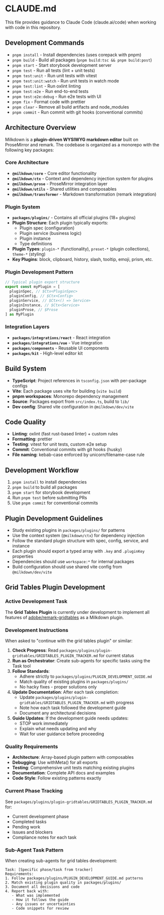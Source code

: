 # CLAUDE.md

This file provides guidance to Claude Code (claude.ai/code) when working with code in this repository.

## Development Commands

- `pnpm install` - Install dependencies (uses corepack with pnpm)
- `pnpm build` - Build all packages (`pnpm build:tsc && pnpm build:post`)
- `pnpm start` - Start storybook development server
- `pnpm test` - Run all tests (lint + unit tests)
- `pnpm test:unit` - Run unit tests with vitest
- `pnpm test:unit:watch` - Run unit tests in watch mode
- `pnpm test:lint` - Run oxlint linting
- `pnpm test:e2e` - Run end-to-end tests
- `pnpm test:e2e:debug` - Run e2e tests with UI
- `pnpm fix` - Format code with prettier
- `pnpm clear` - Remove all build artifacts and node_modules
- `pnpm commit` - Run commit with git hooks (conventional commits)

## Architecture Overview

Milkdown is a **plugin-driven WYSIWYG markdown editor** built on ProseMirror and remark. The codebase is organized as a monorepo with the following key packages:

### Core Architecture

- **`@milkdown/core`** - Core editor functionality
- **`@milkdown/ctx`** - Context and dependency injection system for plugins
- **`@milkdown/prose`** - ProseMirror integration layer
- **`@milkdown/utils`** - Shared utilities and composables
- **`@milkdown/transformer`** - Markdown transformation (remark integration)

### Plugin System

- **`packages/plugins/`** - Contains all official plugins (18+ plugins)
- **Plugin Structure**: Each plugin typically exports:
  - Plugin spec (configuration)
  - Plugin service (business logic)
  - Plugin instance
  - Type definitions
- **Plugin Types**: `plugin-*` (functionality), `preset-*` (plugin collections), `theme-*` (styling)
- **Key Plugins**: block, clipboard, history, slash, tooltip, emoji, prism, etc.

### Plugin Development Pattern

```typescript
// Typical plugin export structure
export const myPlugin = [
  pluginSpec, // $Ctx<PluginSpec>
  pluginConfig, // $Ctx<Config>
  pluginService, // $Ctx<() => Service>
  pluginInstance, // $Ctx<Service>
  pluginProse, // $Prose
] as MyPlugin
```

### Integration Layers

- **`packages/integrations/react`** - React integration
- **`packages/integrations/vue`** - Vue integration
- **`packages/components`** - Reusable UI components
- **`packages/kit`** - High-level editor kit

## Build System

- **TypeScript**: Project references in `tsconfig.json` with per-package configs
- **Vite**: Each package uses vite for building (`vite build`)
- **pnpm workspaces**: Monorepo dependency management
- **Source**: Packages export from `src/index.ts`, build to `lib/`
- **Dev config**: Shared vite configuration in `@milkdown/dev/vite`

## Code Quality

- **Linting**: oxlint (fast rust-based linter) + custom rules
- **Formatting**: prettier
- **Testing**: vitest for unit tests, custom e2e setup
- **Commit**: Conventional commits with git hooks (husky)
- **File naming**: kebab-case enforced by unicorn/filename-case rule

## Development Workflow

1. `pnpm install` to install dependencies
2. `pnpm build` to build all packages
3. `pnpm start` for storybook development
4. Run `pnpm test` before submitting PRs
5. Use `pnpm commit` for conventional commits

## Plugin Development Guidelines

- Study existing plugins in `packages/plugins/` for patterns
- Use the context system (`@milkdown/ctx`) for dependency injection
- Follow the standard plugin structure with spec, config, service, and instance
- Each plugin should export a typed array with `.key` and `.pluginKey` properties
- Dependencies should use `workspace:*` for internal packages
- Build configuration should use shared vite config from `@milkdown/dev/vite`

## Grid Tables Plugin Development

### Active Development Task

The **Grid Tables Plugin** is currently under development to implement all features of [adobe/remark-gridtables](https://github.com/adobe/remark-gridtables) as a Milkdown plugin.

### Development Instructions

When asked to "continue with the grid tables plugin" or similar:

1. **Check Progress**: Read `packages/plugins/plugin-gridtables/GRIDTABLES_PLUGIN_TRACKER.md` for current status
2. **Run as Orchestrator**: Create sub-agents for specific tasks using the Task tool
3. **Follow Standards**:
   - Adhere strictly to `packages/plugins/PLUGIN_DEVELOPMENT_GUIDE.md`
   - Match quality of existing plugins in `packages/plugins/`
   - No hacky fixes - proper solutions only
4. **Update Documentation**: After each task completion:
   - Update `packages/plugins/plugin-gridtables/GRIDTABLES_PLUGIN_TRACKER.md` with progress
   - Note how each task followed the development guide
   - Document any architectural decisions
5. **Guide Updates**: If the development guide needs updates:
   - STOP work immediately
   - Explain what needs updating and why
   - Wait for user guidance before proceeding

### Quality Requirements

- **Architecture**: Array-based plugin pattern with composables
- **Debugging**: Use withMeta() for all exports
- **Testing**: Comprehensive unit tests matching existing plugins
- **Documentation**: Complete API docs and examples
- **Code Style**: Follow existing patterns exactly

### Current Phase Tracking

See `packages/plugins/plugin-gridtables/GRIDTABLES_PLUGIN_TRACKER.md` for:

- Current development phase
- Completed tasks
- Pending work
- Issues and blockers
- Compliance notes for each task

### Sub-Agent Task Pattern

When creating sub-agents for grid tables development:

```
Task: [Specific phase/task from tracker]
Requirements:
1. Follow packages/plugins/PLUGIN_DEVELOPMENT_GUIDE.md patterns
2. Match existing plugin quality in packages/plugins/
3. Document all decisions and code
4. Report back with:
   - What was implemented
   - How it follows the guide
   - Any issues or uncertainties
   - Code snippets for review
```
